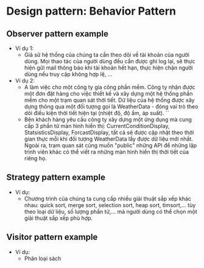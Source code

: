 # Design pattern: Behavior Pattern

## Observer pattern example
- Ví dụ 1: 
  - Giả sử hệ thống của chúng ta cần theo dõi về tài khoản của người dùng. Mọi thao tác của người dùng đều cần được ghi log lại, sẽ thực hiện gửi mail thông báo khi tài khoản hết hạn, thực hiện chặn người dùng nếu truy cập không hợp lệ, …
- Ví dụ 2: 
  - A làm việc cho một công ty gia công phần mềm. Công ty nhận được một đơn đặt hàng cho việc thiết kế và xây dựng một hệ thống phần mềm cho một trạm quan sát thời tiết. Dữ liệu của hệ thống được xây dựng thông qua một đối tượng gọi là WeatherData - đóng vai trò theo dõi điều kiện thời tiết hiện tại (nhiệt độ, độ ẩm, áp suất). ``
  - Bên khách hàng yêu cầu công ty xây dựng một ứng dụng mà cung cấp 3 phần tử màn hình hiển thị: CurrentConditionDisplay, StatsisticsDisplay, ForcastDisplay, tất cả sẽ được cập nhật theo thời gian thực mỗi khi đối tượng WeatherData lấy được dữ liệu mới nhất. Ngoài ra, trạm quan sát cũng muốn "public" những API để những lập trình viên khác có thể viết ra những màn hình hiển thị thời tiết của riêng họ.

## Strategy pattern example
- Ví dụ: 
  - Chương trình của chúng ta cung cấp nhiều giải thuật sắp xếp khác nhau: quick sort, merge sort, selection sort, heap sort, timsort,… tùy theo loại dữ liệu, số lượng phần tử,… mà người dùng có thể chọn một giải thuật sắp xếp phù hợp.

## Visitor pattern example
- Ví dụ:
  - Phân loại sách
